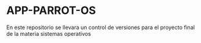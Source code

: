 # APP-PARROT-OS
En este repositorio se llevara un control de versiones para el proyecto final de la materia sistemas operativos
